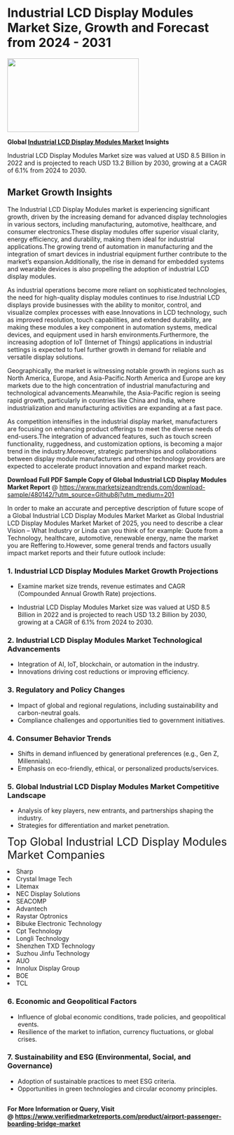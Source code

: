 <H1>Industrial LCD Display Modules Market Size, Growth and Forecast from 2024 - 2031</H1><img class="aligncenter size-medium wp-image-584254" src="https://thirdeyenews.in/wp-content/uploads/2024/09/Global-Market-Research-300x168.jpeg" alt="" width="300" height="168" /><p><strong>Global&nbsp;<a href="https://www.marketsizeandtrends.com/download-sample/480142/?utm_source=Github8j?utm_medium=201">Industrial LCD Display Modules Market</a> Insights</strong></p><p>Industrial LCD Display Modules Market size was valued at USD 8.5 Billion in 2022 and is projected to reach USD 13.2 Billion by 2030, growing at a CAGR of 6.1% from 2024 to 2030.</p><p><h2>Market Growth Insights</h2> <p>The Industrial LCD Display Modules market is experiencing significant growth, driven by the increasing demand for advanced display technologies in various sectors, including manufacturing, automotive, healthcare, and consumer electronics.These display modules offer superior visual clarity, energy efficiency, and durability, making them ideal for industrial applications.The growing trend of automation in manufacturing and the integration of smart devices in industrial equipment further contribute to the market’s expansion.Additionally, the rise in demand for embedded systems and wearable devices is also propelling the adoption of industrial LCD display modules.</p> <p>As industrial operations become more reliant on sophisticated technologies, the need for high-quality display modules continues to rise.Industrial LCD displays provide businesses with the ability to monitor, control, and visualize complex processes with ease.Innovations in LCD technology, such as improved resolution, touch capabilities, and extended durability, are making these modules a key component in automation systems, medical devices, and equipment used in harsh environments.Furthermore, the increasing adoption of IoT (Internet of Things) applications in industrial settings is expected to fuel further growth in demand for reliable and versatile display solutions.</p> <p>Geographically, the market is witnessing notable growth in regions such as North America, Europe, and Asia-Pacific.North America and Europe are key markets due to the high concentration of industrial manufacturing and technological advancements.Meanwhile, the Asia-Pacific region is seeing rapid growth, particularly in countries like China and India, where industrialization and manufacturing activities are expanding at a fast pace.</p> <p>As competition intensifies in the industrial display market, manufacturers are focusing on enhancing product offerings to meet the diverse needs of end-users.The integration of advanced features, such as touch screen functionality, ruggedness, and customization options, is becoming a major trend in the industry.Moreover, strategic partnerships and collaborations between display module manufacturers and other technology providers are expected to accelerate product innovation and expand market reach.</p> <p><span class=""><strong>Download Full PDF Sample Copy of Global Industrial LCD Display Modules Market Report</strong> @ <a href="https://www.marketsizeandtrends.com/download-sample/480142/?utm_source=Github8j?utm_medium=201" target="_blank">https://www.marketsizeandtrends.com/download-sample/480142/?utm_source=Github8j?utm_medium=201</a></span></p><p>In order to make an accurate and perceptive description of future scope of a Global&nbsp;Industrial LCD Display Modules Market Market as Global&nbsp;Industrial LCD Display Modules Market Market of 2025, you need to describe a clear Vision &ndash; What Industry or Linda can you think of for example: Quote from a Technology, healthcare, automotive, renewable energy, name the market you are Reffering to.However, some general trends and factors usually impact market reports and their future outlook include:</p><h3>1.&nbsp;<strong>Industrial LCD Display Modules Market Growth Projections</strong></h3><ul><li>Examine market size trends, revenue estimates and CAGR (Compounded Annual Growth Rate) projections.</li><li><p>Industrial LCD Display Modules Market size was valued at USD 8.5 Billion in 2022 and is projected to reach USD 13.2 Billion by 2030, growing at a CAGR of 6.1% from 2024 to 2030.</p></li></ul><h3>2.&nbsp;<strong>Industrial LCD Display Modules Market Technological Advancements</strong></h3><ul><li>Integration of AI, IoT, blockchain, or automation in the industry.</li><li>Innovations driving cost reductions or improving efficiency.</li></ul><h3>3.&nbsp;<strong>Regulatory and Policy Changes</strong></h3><ul><li>Impact of global and regional regulations, including sustainability and carbon-neutral goals.</li><li>Compliance challenges and opportunities tied to government initiatives.</li></ul><h3>4.&nbsp;<strong>Consumer Behavior Trends</strong></h3><ul><li>Shifts in demand influenced by generational preferences (e.g., Gen Z, Millennials).</li><li>Emphasis on eco-friendly, ethical, or personalized products/services.</li></ul><h3>5.&nbsp;<strong>Global Industrial LCD Display Modules Market Competitive Landscape</strong></h3><ul><li>Analysis of key players, new entrants, and partnerships shaping the industry.</li><li>Strategies for differentiation and market penetration.</li></ul><p data-pm-slice="1 1 []"><span style="color: inherit; font-family: inherit; font-size: 25px;">Top Global Industrial LCD Display Modules Market Companies</span></p><div class="" data-test-id=""><p><li>Sharp</li><li> Crystal Image Tech</li><li> Litemax</li><li> NEC Display Solutions</li><li> SEACOMP</li><li> Advantech</li><li> Raystar Optronics</li><li> Bibuke Electronic Technology</li><li> Cpt Technology</li><li> Longli Technology</li><li> Shenzhen TXD Technology</li><li> Suzhou Jinfu Technology</li><li> AUO</li><li> Innolux Display Group</li><li> BOE</li><li> TCL</li></p></div><h3>6.&nbsp;<strong>Economic and Geopolitical Factors</strong></h3><ul><li>Influence of global economic conditions, trade policies, and geopolitical events.</li><li>Resilience of the market to inflation, currency fluctuations, or global crises.</li></ul><h3>7.&nbsp;<strong>Sustainability and ESG (Environmental, Social, and Governance)</strong></h3><ul><li>Adoption of sustainable practices to meet ESG criteria.</li><li>Opportunities in green technologies and circular economy principles.</li></ul><h2><strong style="font-size: 14px;">For More Information or Query, Visit @&nbsp;</strong><a style="background-color: #ffffff; font-size: 14px;" href="https://www.marketsizeandtrends.com/report/industrial-lcd-display-modules-market/" target="_blank">https://www.verifiedmarketreports.com/product/airport-passenger-boarding-bridge-market</a></h2>